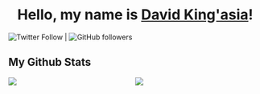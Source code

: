 <h1 align="center">
Hello, my name is <a href="https://dev-kings.github.io/David-Kingasia/">David King'asia</a>!
</h1>

![Twitter Follow](https://img.shields.io/twitter/follow/DaveKings8?style=social) | ![GitHub followers](https://img.shields.io/github/followers/Dev-Kings?style=social)

## My Github Stats

<div style="display: flex;">
    <div style="width: 50%;">
        <img src="https://github-readme-streak-stats.herokuapp.com?user=Dev-Kings&theme=gotham" />
    </div>
    <!-- <div style="width: 50%;">
        <img src="[![GitHub Streak](https://streak-stats.demolab.com/?user=Dev-Kings&theme=dark)]" />
    </div>
    <div style="width: 50%;">
        <img src="[![Top Langs](https://github-readme-stats.vercel.app/api/top-langs/?username=Dev-Kings&langs_count=8)]" />
    </div>
    <div style="width: 50%;">
        <img src="https://github-readme-stats.vercel.app/api?username=Dev-Kings&count_private=true&theme=gotham&custom_title=Davids%20github%20stats" />
    </div> -->
    <div style="width: 50%;">
        <img src="[![Top Langs](https://github-readme-stats.vercel.app/api/top-langs/?username=anuraghazra&layout=compact)](https://github.com/anuraghazra/github-readme-stats)" />
    </div>
</div>
